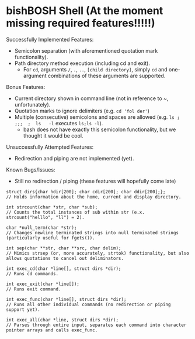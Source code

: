 # bishBOSH Shell (At the moment missing required features!!!!!)
Successfully Implemented Features:
- Semicolon separation (with aforementioned quotation mark functionality).
- Path directory method execution (including cd and exit).
  - For `cd`, arguments `/`, `.`, `..`, `[child directory]`, simply `cd` and one-argument combinations of these arguments are supported.

Bonus Features:
- Current directory shown in command line (not in reference to ~, unfortunately).
- Quotation marks to ignore delimiters (e.g. `cd 'fol der'`)
- Multiple (consecutive) semicolons and spaces are allowed (e.g. `ls ; ;;;  ;  ls   -l` executes `ls;ls -l`).
  - bash does not have exactly this semicolon functionality, but we thought it would be cool.

Unsuccessfully Attempted Features:
- Redirection and piping are not implemented (yet).

Known Bugs/Issues:
- Still no redirection / piping (these features will hopefully come late)

```
struct dirs{char hdir[200]; char cdir[200]; char ddir[200];};
// Holds information about the home, current and display directory.

int strcount(char *str, char *sub);
// Counts the total instances of sub within str (e.x. strcount("helllo", "ll") = 2).

char *null_term(char *str);
// Changes newline terminated strings into null terminated strings (particularly useful for fgets()).

int sep(char **str, char **src, char delim);
// Mimics strsep (or, more accurately, strtok) functionality, but also allows quotations to cancel out deliminators.

int exec_cd(char *line[], struct dirs *dir);
// Runs cd commands.

int exec_exit(char *line[]);
// Runs exit command.

int exec_func(char *line[], struct dirs *dir);
// Runs all other individual commands (no redirection or piping support yet).

int exec_all(char *line, struct dirs *dir);
// Parses through entire input, separates each command into character pointer arrays and calls exec_func.
```
